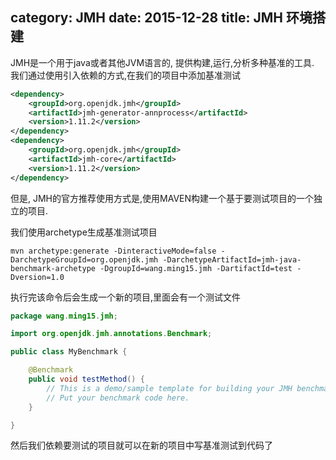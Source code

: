 category: JMH
date: 2015-12-28
title: JMH 环境搭建
---
JMH是一个用于java或者其他JVM语言的, 提供构建,运行,分析多种基准的工具.
我们通过使用引入依赖的方式,在我们的项目中添加基准测试
```xml
<dependency>
    <groupId>org.openjdk.jmh</groupId>
    <artifactId>jmh-generator-annprocess</artifactId>
    <version>1.11.2</version>
</dependency>
<dependency>
    <groupId>org.openjdk.jmh</groupId>
    <artifactId>jmh-core</artifactId>
    <version>1.11.2</version>
</dependency>
```

但是, JMH的官方推荐使用方式是,使用MAVEN构建一个基于要测试项目的一个独立的项目. 

我们使用archetype生成基准测试项目
```
mvn archetype:generate -DinteractiveMode=false -DarchetypeGroupId=org.openjdk.jmh -DarchetypeArtifactId=jmh-java-benchmark-archetype -DgroupId=wang.ming15.jmh -DartifactId=test -Dversion=1.0
```
执行完该命令后会生成一个新的项目,里面会有一个测试文件
```java
package wang.ming15.jmh;

import org.openjdk.jmh.annotations.Benchmark;

public class MyBenchmark {

    @Benchmark
    public void testMethod() {
        // This is a demo/sample template for building your JMH benchmarks. Edit as needed.
        // Put your benchmark code here.
    }

}
```

然后我们依赖要测试的项目就可以在新的项目中写基准测试到代码了